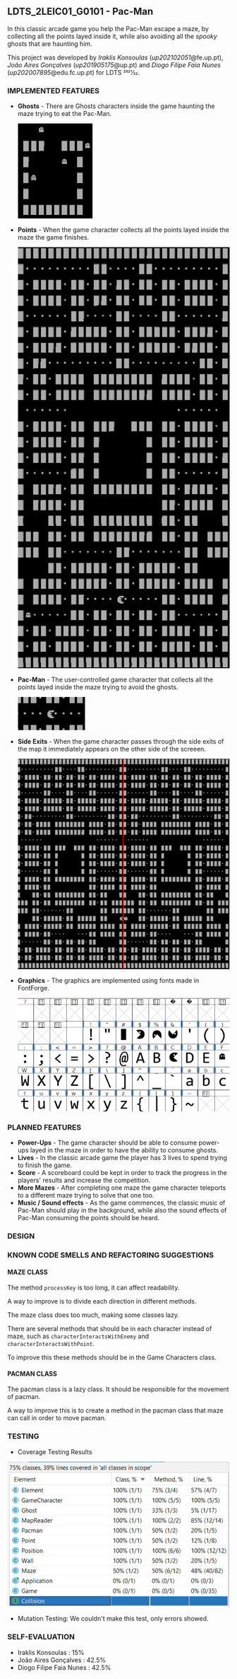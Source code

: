 ## LDTS_2LEIC01_G0101 - Pac-Man

In this classic arcade game you help the Pac-Man escape a maze, by collecting all the points layed inside it, while also avoiding all the *spooky* ghosts that are haunting him.

This project was developed by *Iraklis Konsoulas* (*up202102051*@fe.up.pt), *João Aires Gonçalves* (*up201905175*@up.pt) and *Diogo Filipe Faia Nunes* (*up202007895*@edu.fc.up.pt) for LDTS 2021⁄22.

### IMPLEMENTED FEATURES



- **Ghosts** - There are Ghosts characters inside the game haunting the maze trying to eat the Pac-Man.
    
    ![Image of the Ghosts](./ghosts.PNG)
- **Points** - When the game character collects all the points layed inside the maze the game finishes.

    ![Image of the Maze with Points](./points.PNG)
- **Pac-Man** - The user-controlled game character that collects all the points layed inside the maze trying to avoid the ghosts.

    ![Pac-Man image](./pacman.png)
- **Side Exits** - When the game character passes through the side exits of the map it immediately appears on the other side of the screeen.

    ![Pac-Man passing through one of the exits](./sideExits.png)
- **Graphics** - The graphics are implemented using fonts made in FontForge.

    ![Image of the custom characters made in FontForge](./fontForge.png)

### PLANNED FEATURES

- **Power-Ups** - The game character should be able to consume power-ups layed in the maze in order to have the ability to consume ghosts.
- **Lives** - In the classic arcade game the player has 3 lives to spend trying to finish the game.
- **Score** - A scoreboard could be kept in order to track the progress in the players' results and increase the competition.
- **More Mazes** - After completing one maze the game character teleports to a different maze trying to solve that one too.
- **Music / Sound effects** - As the game commences, the classic music of Pac-Man should play in the background, while also the sound effects of Pac-Man consuming the points should be heard.

### DESIGN


### KNOWN CODE SMELLS AND REFACTORING SUGGESTIONS

#### MAZE CLASS

The method `processKey` is too long, it can affect readability.

A way to improve is to divide each direction in different methods.

The maze class does too much, making some classes lazy.

There are several methods that should be in each character instead of maze, such as `characterInteractsWithEnemy` and `characterInteractsWithPoint`.

To improve this these methods should be in the Game Characters class.

#### PACMAN CLASS

The pacman class is a lazy class. It should be responsible for the movement of pacman.

A way to improve this is to create a method in the pacman class that maze can call in order to move pacman.

### TESTING

- Coverage Testing Results

![Screenshot of coverage report](./TestCoverage.PNG)

- Mutation Testing:
We couldn't make this test, only errors showed.

### SELF-EVALUATION

- Iraklis Konsoulas : 15%
- João Aires Gonçalves : 42.5%
- Diogo Filipe Faia Nunes : 42.5%